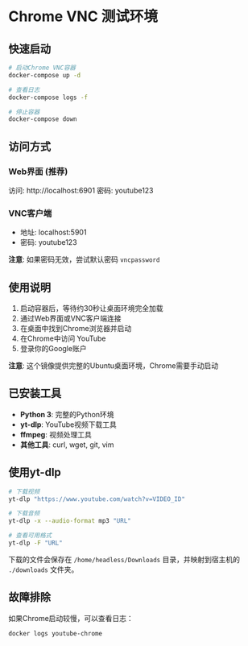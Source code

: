# Chrome VNC 测试环境

## 快速启动

```bash
# 启动Chrome VNC容器
docker-compose up -d

# 查看日志
docker-compose logs -f

# 停止容器
docker-compose down
```

## 访问方式

### Web界面 (推荐)
访问: http://localhost:6901
密码: youtube123

### VNC客户端
- 地址: localhost:5901
- 密码: youtube123

**注意**: 如果密码无效，尝试默认密码 `vncpassword`

## 使用说明

1. 启动容器后，等待约30秒让桌面环境完全加载
2. 通过Web界面或VNC客户端连接
3. 在桌面中找到Chrome浏览器并启动
4. 在Chrome中访问 YouTube
5. 登录你的Google账户

**注意**: 这个镜像提供完整的Ubuntu桌面环境，Chrome需要手动启动

## 已安装工具

- **Python 3**: 完整的Python环境
- **yt-dlp**: YouTube视频下载工具
- **ffmpeg**: 视频处理工具
- **其他工具**: curl, wget, git, vim

## 使用yt-dlp

```bash
# 下载视频
yt-dlp "https://www.youtube.com/watch?v=VIDEO_ID"

# 下载音频
yt-dlp -x --audio-format mp3 "URL"

# 查看可用格式
yt-dlp -F "URL"
```

下载的文件会保存在 `/home/headless/Downloads` 目录，并映射到宿主机的 `./downloads` 文件夹。

## 故障排除

如果Chrome启动较慢，可以查看日志：
```bash
docker logs youtube-chrome
```